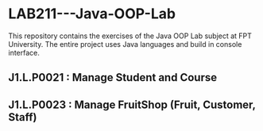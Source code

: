 # LAB211---Java-OOP-Lab

This repository contains the exercises of the Java OOP Lab subject at FPT University. The entire project uses Java languages and build in console interface.

## J1.L.P0021 : Manage Student and Course
## J1.L.P0023 : Manage FruitShop (Fruit, Customer, Staff)
